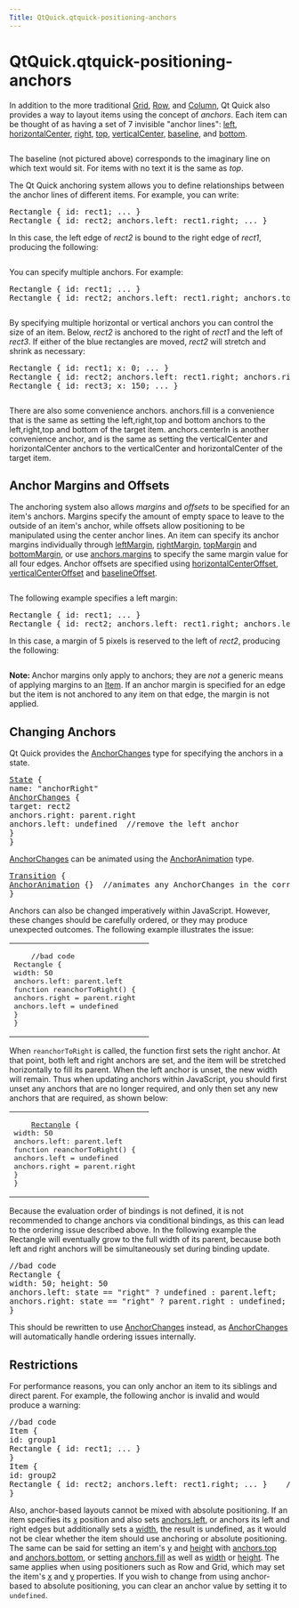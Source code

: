 ```yaml
---
Title: QtQuick.qtquick-positioning-anchors
---
```


# QtQuick.qtquick-positioning-anchors

<span class="subtitle"></span>
<!-- $$$qtquick-positioning-anchors.html-description -->
<p>In addition to the more traditional <a href="QtQuick.qtquick-positioning-layouts.md#grid">Grid</a>, <a href="QtQuick.qtquick-positioning-layouts.md#row">Row</a>, and <a href="QtQuick.qtquick-positioning-layouts.md#column">Column</a>, Qt Quick also provides a way to layout items using the concept of <i>anchors</i>. Each item can be thought of as having a set of 7 invisible &quot;anchor lines&quot;: <a href="QtQuick.Item.md#anchors.left-prop">left</a>, <a href="QtQuick.Item.md#anchors.horizontalCenter-prop">horizontalCenter</a>, <a href="QtQuick.Item.md#anchors.right-prop">right</a>, <a href="QtQuick.Item.md#anchors.top-prop">top</a>, <a href="QtQuick.Item.md#anchors.verticalCenter-prop">verticalCenter</a>, <a href="QtQuick.Item.md#anchors.baseline-prop">baseline</a>, and <a href="QtQuick.Item.md#anchors.bottom-prop">bottom</a>.</p>
<p class="centerAlign"><img src="https://developer.ubuntu.com/static/devportal_uploaded/1b92b4fa-03f3-4d39-941c-f7d787b47dbc-../qtquick-positioning-anchors/images/edges_qml.png" alt="" /></p><p>The baseline (not pictured above) corresponds to the imaginary line on which text would sit. For items with no text it is the same as <i>top</i>.</p>
<p>The Qt Quick anchoring system allows you to define relationships between the anchor lines of different items. For example, you can write:</p>
<pre class="cpp">Rectangle { id: rect1; <span class="operator">.</span><span class="operator">.</span><span class="operator">.</span> }
Rectangle { id: rect2; anchors<span class="operator">.</span>left: rect1<span class="operator">.</span>right; <span class="operator">.</span><span class="operator">.</span><span class="operator">.</span> }</pre>
<p>In this case, the left edge of <i>rect2</i> is bound to the right edge of <i>rect1</i>, producing the following:</p>
<p class="centerAlign"><img src="https://developer.ubuntu.com/static/devportal_uploaded/bfd63796-7120-4ff0-b60e-2133ee37d267-../qtquick-positioning-anchors/images/edge1.png" alt="" /></p><p>You can specify multiple anchors. For example:</p>
<pre class="cpp">Rectangle { id: rect1; <span class="operator">.</span><span class="operator">.</span><span class="operator">.</span> }
Rectangle { id: rect2; anchors<span class="operator">.</span>left: rect1<span class="operator">.</span>right; anchors<span class="operator">.</span>top: rect1<span class="operator">.</span>bottom; <span class="operator">.</span><span class="operator">.</span><span class="operator">.</span> }</pre>
<p class="centerAlign"><img src="https://developer.ubuntu.com/static/devportal_uploaded/e78597c0-7b59-4f5e-8224-46af3e996d5c-../qtquick-positioning-anchors/images/edge3.png" alt="" /></p><p>By specifying multiple horizontal or vertical anchors you can control the size of an item. Below, <i>rect2</i> is anchored to the right of <i>rect1</i> and the left of <i>rect3</i>. If either of the blue rectangles are moved, <i>rect2</i> will stretch and shrink as necessary:</p>
<pre class="cpp">Rectangle { id: rect1; x: <span class="number">0</span>; <span class="operator">.</span><span class="operator">.</span><span class="operator">.</span> }
Rectangle { id: rect2; anchors<span class="operator">.</span>left: rect1<span class="operator">.</span>right; anchors<span class="operator">.</span>right: rect3<span class="operator">.</span>left; <span class="operator">.</span><span class="operator">.</span><span class="operator">.</span> }
Rectangle { id: rect3; x: <span class="number">150</span>; <span class="operator">.</span><span class="operator">.</span><span class="operator">.</span> }</pre>
<p class="centerAlign"><img src="https://developer.ubuntu.com/static/devportal_uploaded/eed06e84-a1ee-4ce4-9b58-943c6255fafb-../qtquick-positioning-anchors/images/edge4.png" alt="" /></p><p>There are also some convenience anchors. anchors.fill is a convenience that is the same as setting the left,right,top and bottom anchors to the left,right,top and bottom of the target item. anchors.centerIn is another convenience anchor, and is the same as setting the verticalCenter and horizontalCenter anchors to the verticalCenter and horizontalCenter of the target item.</p>
<h2 id="anchor-margins-and-offsets">Anchor Margins and Offsets</h2>
<p>The anchoring system also allows <i>margins</i> and <i>offsets</i> to be specified for an item's anchors. Margins specify the amount of empty space to leave to the outside of an item's anchor, while offsets allow positioning to be manipulated using the center anchor lines. An item can specify its anchor margins individually through <a href="QtQuick.Item.md#anchors.leftMargin-prop">leftMargin</a>, <a href="QtQuick.Item.md#anchors.rightMargin-prop">rightMargin</a>, <a href="QtQuick.Item.md#anchors.topMargin-prop">topMargin</a> and <a href="QtQuick.Item.md#anchors.bottomMargin-prop">bottomMargin</a>, or use <a href="QtQuick.Item.md#anchors.margins-prop">anchors.margins</a> to specify the same margin value for all four edges. Anchor offsets are specified using <a href="QtQuick.Item.md#anchors.horizontalCenterOffset-prop">horizontalCenterOffset</a>, <a href="QtQuick.Item.md#anchors.verticalCenterOffset-prop">verticalCenterOffset</a> and <a href="QtQuick.Item.md#anchors.baselineOffset-prop">baselineOffset</a>.</p>
<p class="centerAlign"><img src="https://developer.ubuntu.com/static/devportal_uploaded/a0007019-701c-4160-a76a-3d73adcb1b3d-../qtquick-positioning-anchors/images/margins_qml.png" alt="" /></p><p>The following example specifies a left margin:</p>
<pre class="cpp">Rectangle { id: rect1; <span class="operator">.</span><span class="operator">.</span><span class="operator">.</span> }
Rectangle { id: rect2; anchors<span class="operator">.</span>left: rect1<span class="operator">.</span>right; anchors<span class="operator">.</span>leftMargin: <span class="number">5</span>; <span class="operator">.</span><span class="operator">.</span><span class="operator">.</span> }</pre>
<p>In this case, a margin of 5 pixels is reserved to the left of <i>rect2</i>, producing the following:</p>
<p class="centerAlign"><img src="https://developer.ubuntu.com/static/devportal_uploaded/d401e8fa-8530-412e-97f1-376d6173612d-../qtquick-positioning-anchors/images/edge2.png" alt="" /></p><p><b>Note: </b>Anchor margins only apply to anchors; they are <i>not</i> a generic means of applying margins to an <a href="QtQuick.Item.md">Item</a>. If an anchor margin is specified for an edge but the item is not anchored to any item on that edge, the margin is not applied.</p>
<h2 id="changing-anchors">Changing Anchors</h2>
<p>Qt Quick provides the <a href="QtQuick.AnchorChanges.md">AnchorChanges</a> type for specifying the anchors in a state.</p>
<pre class="qml"><span class="type"><a href="QtQuick.State.md">State</a></span> {
<span class="name">name</span>: <span class="string">&quot;anchorRight&quot;</span>
<span class="type"><a href="QtQuick.AnchorChanges.md">AnchorChanges</a></span> {
<span class="name">target</span>: <span class="name">rect2</span>
<span class="name">anchors</span>.right: <span class="name">parent</span>.<span class="name">right</span>
<span class="name">anchors</span>.left: <span class="name">undefined</span>  <span class="comment">//remove the left anchor</span>
}
}</pre>
<p><a href="QtQuick.AnchorChanges.md">AnchorChanges</a> can be animated using the <a href="QtQuick.AnchorAnimation.md">AnchorAnimation</a> type.</p>
<pre class="qml"><span class="type"><a href="QtQuick.Transition.md">Transition</a></span> {
<span class="type"><a href="QtQuick.AnchorAnimation.md">AnchorAnimation</a></span> {}  <span class="comment">//animates any AnchorChanges in the corresponding state change</span>
}</pre>
<p>Anchors can also be changed imperatively within JavaScript. However, these changes should be carefully ordered, or they may produce unexpected outcomes. The following example illustrates the issue:</p>
<table class="generic">
<tr valign="top"><td ><pre class="cpp">    <span class="comment">//bad code</span>
Rectangle {
width: <span class="number">50</span>
anchors<span class="operator">.</span>left: parent<span class="operator">.</span>left
function reanchorToRight() {
anchors<span class="operator">.</span>right <span class="operator">=</span> parent<span class="operator">.</span>right
anchors<span class="operator">.</span>left <span class="operator">=</span> undefined
}
}</pre>
</td><td ><p class="centerAlign"><img src="https://developer.ubuntu.com/static/devportal_uploaded/ff0cc58e-77f0-41c8-a1d5-ad664703087d-../qtquick-positioning-anchors/images/anchor_ordering_bad.png" alt="" /></p></td></tr>
</table>
<p>When <code>reanchorToRight</code> is called, the function first sets the right anchor. At that point, both left and right anchors are set, and the item will be stretched horizontally to fill its parent. When the left anchor is unset, the new width will remain. Thus when updating anchors within JavaScript, you should first unset any anchors that are no longer required, and only then set any new anchors that are required, as shown below:</p>
<table class="generic">
<tr valign="top"><td ><pre class="qml">    <span class="type"><a href="QtQuick.Rectangle.md">Rectangle</a></span> {
<span class="name">width</span>: <span class="number">50</span>
<span class="name">anchors</span>.left: <span class="name">parent</span>.<span class="name">left</span>
<span class="keyword">function</span> <span class="name">reanchorToRight</span>() {
<span class="name">anchors</span>.<span class="name">left</span> <span class="operator">=</span> <span class="name">undefined</span>
<span class="name">anchors</span>.<span class="name">right</span> <span class="operator">=</span> <span class="name">parent</span>.<span class="name">right</span>
}
}</pre>
</td><td ><p class="centerAlign"><img src="https://developer.ubuntu.com/static/devportal_uploaded/cccc5fb1-5639-4c1a-98a5-c16ecf26e271-../qtquick-positioning-anchors/images/anchor_ordering.png" alt="" /></p></td></tr>
</table>
<p>Because the evaluation order of bindings is not defined, it is not recommended to change anchors via conditional bindings, as this can lead to the ordering issue described above. In the following example the Rectangle will eventually grow to the full width of its parent, because both left and right anchors will be simultaneously set during binding update.</p>
<pre class="cpp"><span class="comment">//bad code</span>
Rectangle {
width: <span class="number">50</span>; height: <span class="number">50</span>
anchors<span class="operator">.</span>left: state <span class="operator">=</span><span class="operator">=</span> <span class="string">&quot;right&quot;</span> <span class="operator">?</span> undefined : parent<span class="operator">.</span>left;
anchors<span class="operator">.</span>right: state <span class="operator">=</span><span class="operator">=</span> <span class="string">&quot;right&quot;</span> <span class="operator">?</span> parent<span class="operator">.</span>right : undefined;
}</pre>
<p>This should be rewritten to use <a href="QtQuick.AnchorChanges.md">AnchorChanges</a> instead, as <a href="QtQuick.AnchorChanges.md">AnchorChanges</a> will automatically handle ordering issues internally.</p>
<h2 id="restrictions">Restrictions</h2>
<p>For performance reasons, you can only anchor an item to its siblings and direct parent. For example, the following anchor is invalid and would produce a warning:</p>
<pre class="cpp"><span class="comment">//bad code</span>
Item {
id: group1
Rectangle { id: rect1; <span class="operator">.</span><span class="operator">.</span><span class="operator">.</span> }
}
Item {
id: group2
Rectangle { id: rect2; anchors<span class="operator">.</span>left: rect1<span class="operator">.</span>right; <span class="operator">.</span><span class="operator">.</span><span class="operator">.</span> }    <span class="comment">// invalid anchor!</span>
}</pre>
<p>Also, anchor-based layouts cannot be mixed with absolute positioning. If an item specifies its <a href="QtQuick.Item.md#x-prop">x</a> position and also sets <a href="QtQuick.Item.md#anchors.left-prop">anchors.left</a>, or anchors its left and right edges but additionally sets a <a href="QtQuick.Item.md#width-prop">width</a>, the result is undefined, as it would not be clear whether the item should use anchoring or absolute positioning. The same can be said for setting an item's <a href="QtQuick.Item.md#y-prop">y</a> and <a href="QtQuick.Item.md#height-prop">height</a> with <a href="QtQuick.Item.md#anchors.top-prop">anchors.top</a> and <a href="QtQuick.Item.md#anchors.bottom-prop">anchors.bottom</a>, or setting <a href="QtQuick.Item.md#anchors.fill-prop">anchors.fill</a> as well as <a href="QtQuick.Item.md#width-prop">width</a> or <a href="QtQuick.Item.md#height-prop">height</a>. The same applies when using positioners such as Row and Grid, which may set the item's <a href="QtQuick.Item.md#x-prop">x</a> and <a href="QtQuick.Item.md#y-prop">y</a> properties. If you wish to change from using anchor-based to absolute positioning, you can clear an anchor value by setting it to <code>undefined</code>.</p>
<!-- @@@qtquick-positioning-anchors.html -->
